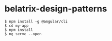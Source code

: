 # belatrix-design-patterns

```
$ npm install -g @angular/cli
$ cd my-app
$ npm install
$ ng serve --open
```
